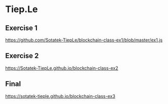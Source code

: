 # Tiep.Le

## Exercise 1
https://github.com/Sotatek-TiepLe/blockchain-class-ex1/blob/master/ex1.js

## Exercise 2
https://Sotatek-TiepLe.github.io/blockchain-class-ex2

## Final
https://sotatek-tieple.github.io/blockchain-class-ex3